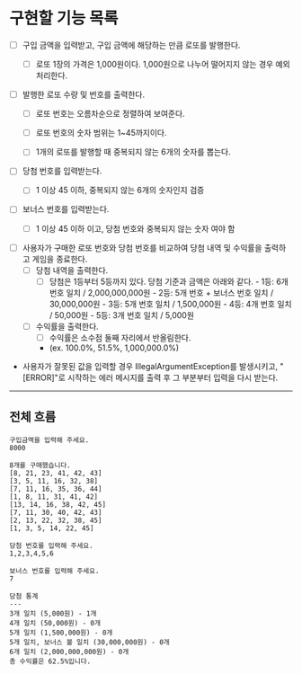 # 구현할 기능 목록
- [ ] 구입 금액을 입력받고, 구입 금액에 해당하는 만큼 로또를 발행한다.
  - [ ] 로또 1장의 가격은 1,000원이다. 1,000원으로 나누어 떨어지지 않는 경우 예외 처리한다.


- [ ] 발행한 로또 수량 및 번호를 출력한다. 
  - [ ] 로또 번호는 오름차순으로 정렬하여 보여준다.
  - [ ] 로또 번호의 숫자 범위는 1~45까지이다.
  - [ ] 1개의 로또를 발행할 때 중복되지 않는 6개의 숫자를 뽑는다.


- [ ] 당첨 번호를 입력받는다. 
    - [ ] 1 이상 45 이하, 중복되지 않는 6개의 숫자인지 검증


- [ ] 보너스 번호를 입력받는다.
    - [ ] 1 이상 45 이하 이고, 당첨 번호와 중복되지 않는 숫자 여야 함


- [ ] 사용자가 구매한 로또 번호와 당첨 번호를 비교하여 당첨 내역 및 수익률을 출력하고 게임을 종료한다.
  - [ ] 당첨 내역을 출력한다.
    - [ ] 당첨은 1등부터 5등까지 있다. 당첨 기준과 금액은 아래와 같다.
          - 1등: 6개 번호 일치 / 2,000,000,000원
          - 2등: 5개 번호 + 보너스 번호 일치 / 30,000,000원
          - 3등: 5개 번호 일치 / 1,500,000원
          - 4등: 4개 번호 일치 / 50,000원
          - 5등: 3개 번호 일치 / 5,000원
  - [ ] 수익률을 출력한다.
    - [ ] 수익률은 소수점 둘째 자리에서 반올림한다. 
    - (ex. 100.0%, 51.5%, 1,000,000.0%)


- 사용자가 잘못된 값을 입력할 경우 IllegalArgumentException를 발생시키고, "[ERROR]"로 시작하는 에러 메시지를 출력 후 그 부분부터 입력을 다시 받는다.


---
## 전체 흐름
```
구입금액을 입력해 주세요.
8000

8개를 구매했습니다.
[8, 21, 23, 41, 42, 43]
[3, 5, 11, 16, 32, 38]
[7, 11, 16, 35, 36, 44]
[1, 8, 11, 31, 41, 42]
[13, 14, 16, 38, 42, 45]
[7, 11, 30, 40, 42, 43]
[2, 13, 22, 32, 38, 45]
[1, 3, 5, 14, 22, 45]

당첨 번호를 입력해 주세요.
1,2,3,4,5,6

보너스 번호를 입력해 주세요.
7

당첨 통계
---
3개 일치 (5,000원) - 1개
4개 일치 (50,000원) - 0개
5개 일치 (1,500,000원) - 0개
5개 일치, 보너스 볼 일치 (30,000,000원) - 0개
6개 일치 (2,000,000,000원) - 0개
총 수익률은 62.5%입니다.
```